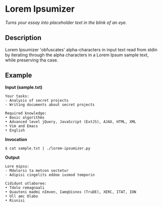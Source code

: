 # Lorem Ipsumizer
_Turns your essay into placeholder text in the blink of an eye._

## Description ##

Lorem Ipsumizer 'obfuscates' alpha-characters in input text read from stdin by iterating through the alpha characters in a Lorem Ipsum sample text, while preserving tha case.

## Example ##

**Input (sample.txt)**
    
    Your tasks:
	- Analysis of secret projects
	- Writing documents about secret projects

	Required knowledge:
	• Basic algorithms 
	• Advanced level jQuery, JavaScript (ExtJS), AJAX, HTML, XML
	• Vim and Emacs
	• English

**Invocation**

	$ cat sample.txt | ./lorem-ipsumizer.py 

**Output**

	Lore mipsu:
	- Mdolorsi ta metcon sectetur
	- Adipisi cingelits eddoe iusmod temporin

	Cididunt utlaboree:
    • Tdolo remagnaali 
	• Quauteni madmi nImven, IamqUisnos (TruDE), XERC, ITAT, ION
	• Ull amc Olabo
	• Risnisi
